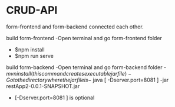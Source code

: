 # CRUD-API

form-frontend and form-backend connected each other.

build form-frontend
-Open terminal and go form-frontend folder
- $npm install
- $npm run serve

build form-backend
-Open terminal and go form-backend folder
-$mvn install (this command creates executable jar file)
-Go to the directory where the jar file is 
-$ java [ -Dserver.port=8081 ] -jar restApp2-0.0.1-SNAPSHOT.jar  
- [-Dserver.port=8081 ] is optional 
